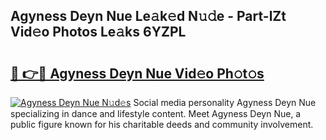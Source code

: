 ## Agyness Deyn Nue Le𝚊k𝚎d N𝚞𝚍e - Part-lZt Vid𝚎o Photos Le𝚊ks 6YZPL

# <h2><a href="http://fb76lup.evod.top/?m=Agyness+Deyn+Nue">🔗 👉🔴 Agyness Deyn Nue Vid𝚎o Ph𝚘t𝚘s</a></h2>

[![Agyness Deyn Nue N𝚞d𝚎s](https://i.imgur.com/8V9OHl7.gif)](http://fb76lup.evod.top/?m=Agyness+Deyn+Nue)
Social media personality Agyness Deyn Nue specializing in dance and lifestyle content. Meet Agyness Deyn Nue, a public figure known for his charitable deeds and community involvement. 
